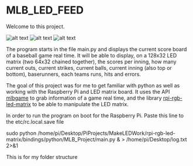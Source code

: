 # MLB_LED_FEED
Welcome to this project.

![alt text](https://imgur.com/tskKKh1)
![alt text](https://imgur.com/pOaNdky)
![alt text](https://imgur.com/q7W4BqL)


The program starts in the file main.py and displays the current score board of a baseball game real time. It will be able to display, on a 128x32 LED matrix (two 64x32 chained together), the scores per inning, how many current outs, current strikes, current balls, current inning (also top or bottom), baserunners, each teams runs, hits and errors.


The goal of this project was for me to get familiar with python as well as working with the Raspberry Pi and LED matrix board. It uses the API [mlbgame](https://github.com/panzarino/mlbgame/tree/master/mlbgame) to grab information of a game real time, and the library [rpi-rgb-led-matrix](https://github.com/hzeller/rpi-rgb-led-matrix) to be able to manipulate the LED matrix.

In order to run the program on boot for the Raspberry Pi. Paste this line to the etc/rc.local.save file 

sudo python /home/pi/Desktop/PiProjects/MakeLEDWork/rpi-rgb-led-matrix/bindings/python/MLB_Project/main.py & > /home/pi/Desktop/log.txt 2>&1

This is for my folder structure
